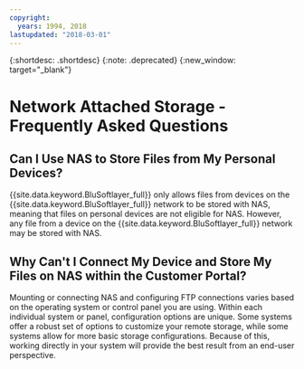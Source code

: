 ```yaml
---
copyright:
  years: 1994, 2018
lastupdated: "2018-03-01"
---
```

{:shortdesc: .shortdesc}
{:note: .deprecated}
{:new_window: target="_blank"}

# Network Attached Storage - Frequently Asked Questions

## Can I Use NAS to Store Files from My Personal Devices?

{{site.data.keyword.BluSoftlayer_full}} only allows files from devices on the {{site.data.keyword.BluSoftlayer_full}} network to be stored with NAS, meaning that files on personal devices are not eligible for NAS. However, any file from a device on the {{site.data.keyword.BluSoftlayer_full}} network may be stored with NAS.

## Why Can't I Connect My Device and Store My Files on NAS within the Customer Portal?

Mounting or connecting NAS and configuring FTP connections varies based on the operating system or control panel you are using.  Within each individual system or panel, configuration options are unique.  Some systems offer a robust set of options to customize your remote storage, while some systems allow for more basic storage configurations.  Because of this, working directly in your system will provide the best result from an end-user perspective.
